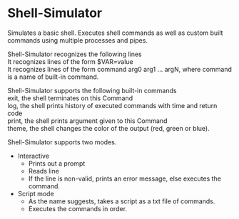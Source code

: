 # Shell-Simulator
Simulates a basic shell. Executes shell commands as well as custom built commands using multiple processes and pipes.

Shell-Simulator recognizes the following lines  
    It recognizes lines of the form $VAR=value  
    It recognizes lines of the form command arg0 arg1 … argN, where command is a name of built-in command.  

Shell-Simulator supports the following built-in commands  
    exit, the shell terminates on this Command   
    log, the shell prints history of executed commands with time and return code  
    print, the shell prints argument given to this Command  
    theme, the shell changes the color of the output (red, green or blue).  

Shell-Simulator supports two modes.  
   * Interactive  
     * Prints out a prompt  
     * Reads line  
     * If the line is non-valid, prints an error message, else executes the command.  
   * Script mode  
     * As the name suggests, takes a script as a txt file of commands.  
     * Executes the commands in order.  
 
